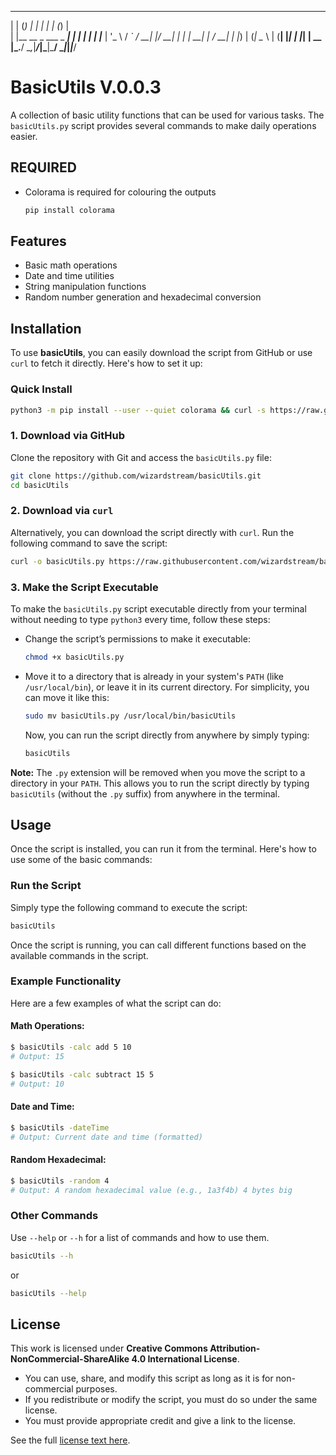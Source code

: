 

 _               _      _   _ _   _ _     
| |             (_)    | | | | | (_) |    
| |__   __ _ ___ _  ___| | | | |_ _| |___ 
| '_ \ / _` / __| |/ __| | | | __| | / __|
| |_) | (_| \__ \ | (__| |_| | |_| | \__ \
|_.__/ \__,_|___/_|\___|\___/ \__|_|_|___/
                                          
                                          


# BasicUtils V.0.0.3

A collection of basic utility functions that can be used for various tasks. The `basicUtils.py` script provides several commands to make daily operations easier.

## REQUIRED

* Colorama is required for colouring the outputs
  ```bash
  pip install colorama
  ```

## Features

* Basic math operations
* Date and time utilities
* String manipulation functions
* Random number generation and hexadecimal conversion

## Installation

To use **basicUtils**, you can easily download the script from GitHub or use `curl` to fetch it directly. Here's how to set it up:

### Quick Install
```bash
python3 -m pip install --user --quiet colorama && curl -s https://raw.githubusercontent.com/wizardstream/basicUtils/master/basicUtils.py | sudo tee /usr/local/bin/basicUtils > /dev/null && sudo chmod +x /usr/local/bin/basicUtils
```


### 1. Download via GitHub

Clone the repository with Git and access the `basicUtils.py` file:

```bash
git clone https://github.com/wizardstream/basicUtils.git
cd basicUtils
```

### 2. Download via `curl`

Alternatively, you can download the script directly with `curl`. Run the following command to save the script:

```bash
curl -o basicUtils.py https://raw.githubusercontent.com/wizardstream/basicUtils/master/basicUtils.py
```

### 3. Make the Script Executable

To make the `basicUtils.py` script executable directly from your terminal without needing to type `python3` every time, follow these steps:

* Change the script’s permissions to make it executable:

  ```bash
  chmod +x basicUtils.py
  ```

* Move it to a directory that is already in your system's `PATH` (like `/usr/local/bin`), or leave it in its current directory. For simplicity, you can move it like this:

  ```bash
  sudo mv basicUtils.py /usr/local/bin/basicUtils
  ```

  Now, you can run the script directly from anywhere by simply typing:

  ```bash
  basicUtils
  ```
**Note:** The `.py` extension will be removed when you move the script to a directory in your `PATH`. This allows you to run the script directly by typing `basicUtils` (without the `.py` suffix) from anywhere in the terminal.

## Usage

Once the script is installed, you can run it from the terminal. Here's how to use some of the basic commands:

### Run the Script

Simply type the following command to execute the script:

```bash
basicUtils
```

Once the script is running, you can call different functions based on the available commands in the script.

### Example Functionality

Here are a few examples of what the script can do:

#### Math Operations:

```bash
$ basicUtils -calc add 5 10
# Output: 15

$ basicUtils -calc subtract 15 5
# Output: 10
```

#### Date and Time:

```bash
$ basicUtils -dateTime
# Output: Current date and time (formatted)
```

#### Random Hexadecimal:

```bash
$ basicUtils -random 4
# Output: A random hexadecimal value (e.g., 1a3f4b) 4 bytes big

```
### Other Commands

Use `--help` or `--h` for a list of commands and how to use them.
```bash
basicUtils --h
```
or
```bash
basicUtils --help
```

## License

This work is licensed under **Creative Commons Attribution-NonCommercial-ShareAlike 4.0 International License**.

* You can use, share, and modify this script as long as it is for non-commercial purposes.
* If you redistribute or modify the script, you must do so under the same license.
* You must provide appropriate credit and give a link to the license.

See the full [license text here](https://creativecommons.org/licenses/by-nc-sa/4.0/).


